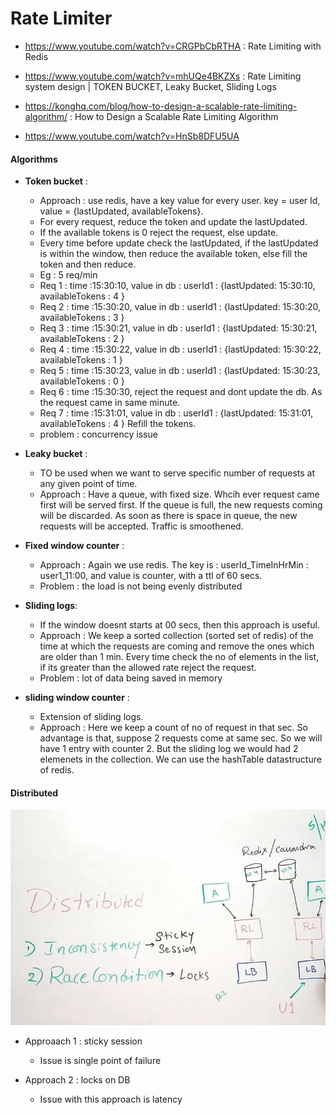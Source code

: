 # Rate Limiter

- https://www.youtube.com/watch?v=CRGPbCbRTHA : Rate Limiting with Redis

- https://www.youtube.com/watch?v=mhUQe4BKZXs : Rate Limiting system design | TOKEN BUCKET, Leaky Bucket, Sliding Logs

- https://konghq.com/blog/how-to-design-a-scalable-rate-limiting-algorithm/ : How to Design a Scalable Rate Limiting Algorithm
- https://www.youtube.com/watch?v=HnSb8DFU5UA


#### Algorithms

- **Token bucket** : 
	- Approach : use redis, have a key value for every user. key = user Id, value = {lastUpdated, availableTokens}. 
	- For every request, reduce the token and update the lastUpdated.
	- If the available tokens is 0 reject the request, else update.
	- Every time before update check the lastUpdated, if the lastUpdated is within the window, then reduce the available token, else fill the token and then reduce.
	- Eg : 5 req/min 
	- Req 1 : time :15:30:10, value in db : userId1 : {lastUpdated: 15:30:10, availableTokens : 4 }
	- Req 2 : time :15:30:20, value in db : userId1 : {lastUpdated: 15:30:20, availableTokens : 3 }
	- Req 3 : time :15:30:21, value in db : userId1 : {lastUpdated: 15:30:21, availableTokens : 2 }
	- Req 4 : time :15:30:22, value in db : userId1 : {lastUpdated: 15:30:22, availableTokens : 1 }
	- Req 5 : time :15:30:23, value in db : userId1 : {lastUpdated: 15:30:23, availableTokens : 0 }
	- Req 6 : time :15:30:30, reject the request and dont update the db. As the request came in same minute.
	- Req 7 : time :15:31:01, value in db : userId1 : {lastUpdated: 15:31:01, availableTokens : 4 } Refill the tokens.
	- problem : concurrency issue
- **Leaky bucket** :
	- TO be used when we want to serve specific number of requests at any given point of time.
	- Approach : Have a queue, with fixed size. Whcih ever request came first will be served first. If the queue is full, the new requests coming will be discarded.
				 As soon as there is space in queue, the new requests will be accepted. Traffic is smoothened.
- **Fixed window counter** :
	- Approach : Again we use redis. The key is : userId_TimeInHrMin : user1_11:00, and value is counter, with a ttl of 60 secs.
	- Problem : the load is not being evenly distributed
	
- **Sliding logs**:
	- If the window doesnt starts at 00 secs, then this approach is useful.
	- Approach : We keep a sorted collection (sorted set of redis) of the time at which the requests are coming and remove the ones which are older than 1 min.
					Every time check the no of elements in the list, if its greater than the allowed rate reject the request.
	- Problem : lot of data being saved in memory

- **sliding window counter** :
	- Extension of sliding logs.
	- Approach : Here we keep a count of no of request in that sec. So advantage is that, suppose 2 requests come at same sec. So we will have 1 entry with counter 2. But the sliding log we would had 2 elemenets in the collection. We can use the hashTable datastructure of redis.
	
#### Distributed

![Rate limiter system design sticky session](https://github.com/himkak/notes/blob/master/SystemDesign/rateLimiter/rateLimiter_Distributed_SickySession.JPG)

- Approaach 1 : sticky session
	- Issue is single point of failure

- Approach 2 : locks on DB
	- Issue with this approach is latency
	
